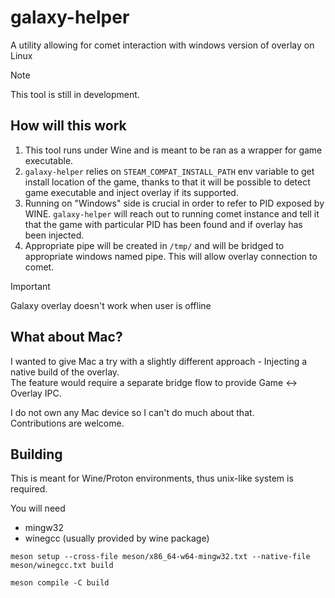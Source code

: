 # galaxy-helper

A utility allowing for comet interaction with windows version of overlay on Linux

> [!NOTE]
> This tool is still in development.

## How will this work

1. This tool runs under Wine and is meant to be ran as a wrapper for game executable. 
2. `galaxy-helper` relies on `STEAM_COMPAT_INSTALL_PATH` env variable to get install location of the game, thanks to that it will be possible to detect game executable and inject overlay if its supported.
3. Running on "Windows" side is crucial in order to refer to PID exposed by WINE.
`galaxy-helper` will reach out to running comet instance and tell it that the game with particular PID has been found and if overlay has been injected.  
4. Appropriate pipe will be created in `/tmp/` and will be bridged to appropriate windows named pipe. This will allow overlay connection to comet.

> [!IMPORTANT]
> Galaxy overlay doesn't work when user is offline

## What about Mac?

I wanted to give Mac a try with a slightly different approach - Injecting a native build of the overlay.  
The feature would require a separate bridge flow to provide Game <-> Overlay IPC. 

I do not own any Mac device so I can't do much about that.  
Contributions are welcome.


## Building

This is meant for Wine/Proton environments, thus unix-like system is required.

You will need
- mingw32
- winegcc (usually provided by wine package)

```
meson setup --cross-file meson/x86_64-w64-mingw32.txt --native-file meson/winegcc.txt build
```

```
meson compile -C build
```
